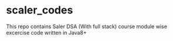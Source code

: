 # scaler_codes
This repo contains Saler DSA (With full stack) course module wise excercise code written in Java8+
